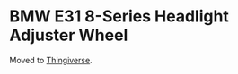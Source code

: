 BMW E31 8-Series Headlight Adjuster Wheel
===

Moved to [Thingiverse](https://www.thingiverse.com/thing:5101040).
